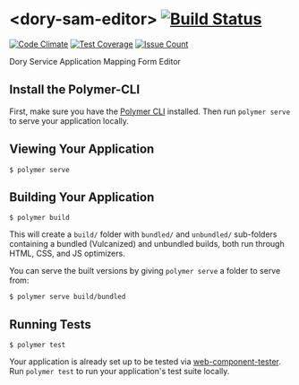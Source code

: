 # \<dory-sam-editor\> [![Build Status](https://travis-ci.org/doryElements/dory-sam-editor.svg?branch=master)](https://travis-ci.org/doryElements/dory-sam-editor)
[![Code Climate](https://codeclimate.com/github/doryElements/dory-sam-editor/badges/gpa.svg)](https://codeclimate.com/github/doryElements/dory-sam-editor)
[![Test Coverage](https://codeclimate.com/github/doryElements/dory-sam-editor/badges/coverage.svg)](https://codeclimate.com/github/doryElements/dory-sam-editor/coverage)
[![Issue Count](https://codeclimate.com/github/doryElements/dory-sam-editor/badges/issue_count.svg)](https://codeclimate.com/github/doryElements/dory-sam-editor)

Dory Service Application Mapping Form Editor

## Install the Polymer-CLI

First, make sure you have the [Polymer CLI](https://www.npmjs.com/package/polymer-cli) installed. Then run `polymer serve` to serve your application locally.

## Viewing Your Application

```
$ polymer serve
```

## Building Your Application

```
$ polymer build
```

This will create a `build/` folder with `bundled/` and `unbundled/` sub-folders
containing a bundled (Vulcanized) and unbundled builds, both run through HTML,
CSS, and JS optimizers.

You can serve the built versions by giving `polymer serve` a folder to serve
from:

```
$ polymer serve build/bundled
```

## Running Tests

```
$ polymer test
```

Your application is already set up to be tested via [web-component-tester](https://github.com/Polymer/web-component-tester). Run `polymer test` to run your application's test suite locally.
